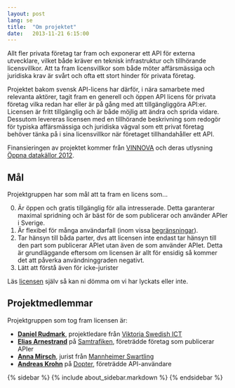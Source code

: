 ```yaml
---
layout: post
lang: se
title:  "Om projektet"
date:   2013-11-21 6:15:00
---
```

Allt fler privata företag tar fram och exponerar ett API för externa utvecklare, vilket både kräver en teknisk infrastruktur och tillhörande licensvillkor. Att ta fram licensvillkor som både möter affärsmässiga och juridiska krav är svårt och ofta ett stort hinder för privata företag.
 
Projektet bakom svensk API-licens har därför, i nära samarbete med relevanta aktörer, tagit fram en generell och öppen API licens för privata företag vilka redan har eller är på gång med att tillgängliggöra API:er. Licensen är fritt tillgänglig och är både möjlig att ändra och sprida vidare. Dessutom levereras licensen med en tillhörande beskrivning som redogör för typiska affärsmässiga och juridiska vägval som ett privat företag behöver tänka på i sina licensvillkor när företaget tillhandahåller ett API.

Finansieringen av projektet kommer från [VINNOVA](http://www.vinnova.se/sv) och deras utlysning [Öppna datakällor 2012](http://www.vinnova.se/sv/Ansoka-och-rapportera/Utlysningar/Effekta/Oppna-datakallor-2012/).

## Mål
Projektgruppen har som mål att ta fram en licens som...

0. Är öppen och gratis tillgänglig för alla intresserade. Detta garanterar maximal spridning och är bäst för de som publicerar och använder APIer i Sverige.
1. Är flexibel för många användarfall (inom vissa [begränsningar](/dokumentation/begransningar/)).
2. Tar hänsyn till båda parter, dvs att licensen inte endast tar hänsyn till den part som publicerar APIet utan även de som använder APIet. Detta är grundläggande eftersom om licensen är allt för ensidig så kommer det att påverka användninggraden negativt. 
3. Lätt att förstå även för icke-jurister

Läs [licensen](/dokumentation/licens/) själv så kan ni dömma om vi har lyckats eller inte.

## Projektmedlemmar
Projektgruppen som tog fram licensen är:

* **[Daniel Rudmark](http://se.linkedin.com/in/danielrudmark)**, projektledare från [Viktoria Swedish ICT](https://www.viktoria.se/)
* **[Elias Arnestrand](http://www.linkedin.com/pub/elias-arnestrand/1/922/64b)** på [Samtrafiken](http://www.samtrafiken.se/), företrädde företag som publicerar APIer
* **[Anna Mirsch](http://www.linkedin.com/pub/anna-mirsch/83/936/14a)**, jurist från [Mannheimer Swartling](http://www.mannheimerswartling.se/)
* **[Andreas Krohn](http://www.linkedin.com/in/andreaskrohn)** på [Dopter](http://dopter.se/), företrädde API-användare 

{% sidebar %}
{% include about_sidebar.markdown %}
{% endsidebar %}

<script>
$( document ).ready(function() {
	$('.navbar li.active').removeClass('active');		    
	$('.navbar li#menu_about').addClass('active');		
	$('.navbar li#menu_project').addClass('active');		    
});
</script>